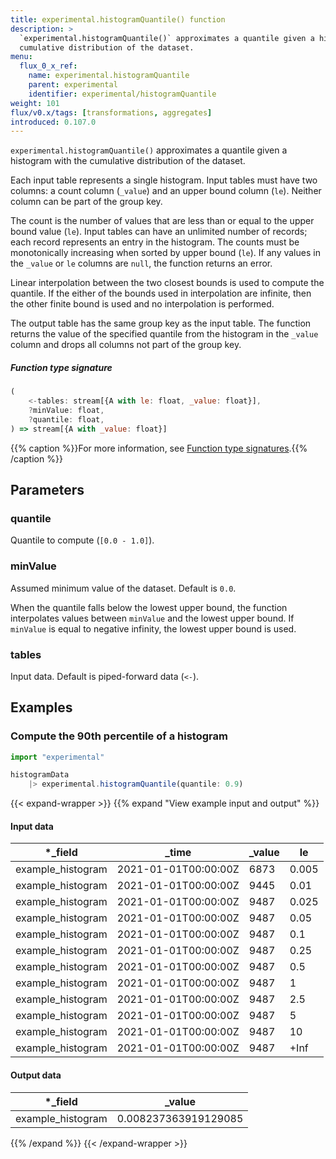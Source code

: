 ```yaml
---
title: experimental.histogramQuantile() function
description: >
  `experimental.histogramQuantile()` approximates a quantile given a histogram with the
  cumulative distribution of the dataset.
menu:
  flux_0_x_ref:
    name: experimental.histogramQuantile
    parent: experimental
    identifier: experimental/histogramQuantile
weight: 101
flux/v0.x/tags: [transformations, aggregates]
introduced: 0.107.0
---
```


<!------------------------------------------------------------------------------

IMPORTANT: This page was generated from comments in the Flux source code. Any
edits made directly to this page will be overwritten the next time the
documentation is generated. 

To make updates to this documentation, update the function comments above the
function definition in the Flux source code:

https://github.com/influxdata/flux/blob/master/stdlib/experimental/experimental.flux#L750-L754

Contributing to Flux: https://github.com/influxdata/flux#contributing
Fluxdoc syntax: https://github.com/influxdata/flux/blob/master/docs/fluxdoc.md

------------------------------------------------------------------------------->

`experimental.histogramQuantile()` approximates a quantile given a histogram with the
cumulative distribution of the dataset.

Each input table represents a single histogram.
Input tables must have two columns: a count column (`_value`) and an upper bound
column (`le`). Neither column can be part of the group key.

The count is the number of values that are less than or equal to the upper bound value (`le`).
Input tables can have an unlimited number of records; each record represents an entry in the histogram.
The counts must be monotonically increasing when sorted by upper bound (`le`).
If any values in the `_value` or `le` columns are `null`, the function returns an error.

Linear interpolation between the two closest bounds is used to compute the quantile.
If the either of the bounds used in interpolation are infinite,
then the other finite bound is used and no interpolation is performed.

The output table has the same group key as the input table.
The function returns the value of the specified quantile from the histogram in the
`_value` column and drops all columns not part of the group key.

##### Function type signature

```js
(
    <-tables: stream[{A with le: float, _value: float}],
    ?minValue: float,
    ?quantile: float,
) => stream[{A with _value: float}]
```

{{% caption %}}For more information, see [Function type signatures](/flux/v0.x/function-type-signatures/).{{% /caption %}}

## Parameters

### quantile

Quantile to compute (`[0.0 - 1.0]`).



### minValue

Assumed minimum value of the dataset. Default is `0.0`.

When the quantile falls below the lowest upper bound, the function
interpolates values between `minValue` and the lowest upper bound.
If `minValue` is equal to negative infinity, the lowest upper bound is used.

### tables

Input data. Default is piped-forward data (`<-`).




## Examples

### Compute the 90th percentile of a histogram

```js
import "experimental"

histogramData
    |> experimental.histogramQuantile(quantile: 0.9)

```

{{< expand-wrapper >}}
{{% expand "View example input and output" %}}

#### Input data

| *_field           | _time                | _value  | le    |
| ----------------- | -------------------- | ------- | ----- |
| example_histogram | 2021-01-01T00:00:00Z | 6873    | 0.005 |
| example_histogram | 2021-01-01T00:00:00Z | 9445    | 0.01  |
| example_histogram | 2021-01-01T00:00:00Z | 9487    | 0.025 |
| example_histogram | 2021-01-01T00:00:00Z | 9487    | 0.05  |
| example_histogram | 2021-01-01T00:00:00Z | 9487    | 0.1   |
| example_histogram | 2021-01-01T00:00:00Z | 9487    | 0.25  |
| example_histogram | 2021-01-01T00:00:00Z | 9487    | 0.5   |
| example_histogram | 2021-01-01T00:00:00Z | 9487    | 1     |
| example_histogram | 2021-01-01T00:00:00Z | 9487    | 2.5   |
| example_histogram | 2021-01-01T00:00:00Z | 9487    | 5     |
| example_histogram | 2021-01-01T00:00:00Z | 9487    | 10    |
| example_histogram | 2021-01-01T00:00:00Z | 9487    | +Inf  |


#### Output data

| *_field           | _value               |
| ----------------- | -------------------- |
| example_histogram | 0.008237363919129085 |

{{% /expand %}}
{{< /expand-wrapper >}}
